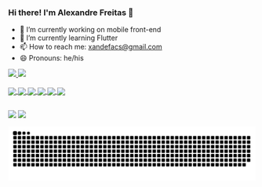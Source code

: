 ### Hi there! I'm Alexandre Freitas 👋

- 🔭 I’m currently working on mobile front-end
- 🌱 I’m currently learning Flutter
- 📫 How to reach me: xandefacs@gmail.com
- 😄 Pronouns: he/his
<div>
  <a href="https://github.com/xandefreitas">
  <img height="180cm" src="https://github-readme-stats.vercel.app/api?username=xandefreitas&count_private=true&show_icons=true&theme=dracula"/img>
  <img height="180cm" src="https://github-readme-stats.vercel.app/api/top-langs/?username=xandefreitas&layout=compact&langs_count=8&theme=dracula"/img>
</div>
<div style ="display: inline_block"><br>
  <img align="center" src='https://img.shields.io/badge/Flutter-02569B?style=for-the-badge&logo=flutter&logoColor=white'>
  <img align="center" src='https://img.shields.io/badge/Dart-0175C2?style=for-the-badge&logo=dart&logoColor=white'>
  <img align="center" src='https://img.shields.io/badge/C%23-239120?style=for-the-badge&logo=c-sharp&logoColor=white'>
  <img align="center" src='https://img.shields.io/badge/GitHub-100000?style=for-the-badge&logo=github&logoColor=white'>
  <img align="center" src='https://img.shields.io/badge/GitLab-330F63?style=for-the-badge&logo=gitlab&logoColor=white'>
  <img align="center" src='https://img.shields.io/badge/Unity-100000?style=for-the-badge&logo=unity&logoColor=white'>
  </div>
  
  ##
  
  <div>
    <a href="https://www.linkedin.com/in/alexandre-freitas-06b456182/" target="_blank"><img src="https://img.shields.io/badge/LinkedIn-0077B5?style=for-the-badge&logo=linkedin&logoColor=white" target"_blank"></a>
    <a href="mailto:xandefacs@gmail.com" target="_blank"><img src="https://img.shields.io/badge/Gmail-D14836?style=for-the-badge&logo=gmail&logoColor=white" target"_blank"></a>
  </div>
  
  ![Snake animation](https://github.com/xandefreitas/xandefreitas/blob/output/github-contribution-grid-snake.svg)


  
